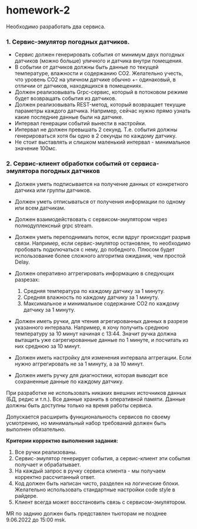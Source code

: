 # homework-2
Необходимо разработать два сервиса.

### 1. Сервис-эмулятор погодных датчиков.
* Сервис должен генерировать события от минимум двух погодных датчиков (можно больше) уличного и датчика внутри помещения.
* В событии от датчиков должны быть данные по текущей температуре, влажности и содержанию CO2. Желательно учесть, что уровень CO2 на уличном датчике обычно +- одинаковый, в отличии от датчиков, находящихся в помещениях.
* Должен реализовывать Grpc-сервис, который в потоковом режиме будет возвращать события из датчиков.
* Должен реализовывать REST-метод, который возвращает текущие параметры каждого датчика. Например, сейчас нужно прямо узнать какие последние данные были на датчике.
* Интервал генерации событий вынести в настройки.
* Интервал не должен превышать 2 секунд. Т.е. события должны генерироваться хотя бы одно в 2 секунды по каждому датчику.
* Не стоит выставлять и слишком маленький интервал - минимальное значение 100мс.

### 2. Сервис-клиент обработки событий от сервиса-эмулятора погодных датчиков
* Должен уметь подписывается на получение данных от конкретного датчика или группы датчиков.
* Должен уметь отписываться от получения информации по одному или всем датчикам.
* Должен взаимодействовать с сервисом-эмулятором через полнодуплексный grpc stream.
* Должен уметь переподнимать поток, если вдруг происходит разрыв связи. Например, если сервис-эмулятор остановлен, то необходимо пробовать подключаться с нему, до победного. Плюсом будет использование более сложного алгоритма ожидания, чем простой Delay.
	
* Должен оперативно аггрегировать информацию в следующих разрезах:
	1. Средняя температура по каждому датчику за 1 минуту.
	2. Средняя влажность по каждому датчику за 1 минуту.
	3. Максимальное и минимальное содержание CO2 по каждому датчику за 1 минуту.

* Должен иметь ручки, для чтения агрегированных данных в разрезе указанного интервала. Например, я хочу получить среднюю температуру за 10 минут начиная с 13:44. Значит ручка должна вытащить уже сагрегированные данные по 1 минуте, и посчитать из них среднюю за 10 минут.
* Должен иметь настройку для изменения интервала аггрегации. Если нужно аггрегировать не за 1 минуту, а за 10 минут.
* Должен иметь ручку для диагностики, которая выводит все сохраненные данные по каждому датчику.

При разработке не использовать никаких внешних источников данных (БД, редис и т.п.).
Все данные хранить в оперативной памяти. Данные должны быть доступны только на время работы сервиса.

Допускается расширить функциональность сервисов по своему усмотрению, но минимальный набор требований должен быть выполнен обязательно.

**Критерии корректно выполнения задания:**

1. Все ручки реализованы.
2. Сервис-эмулятор генерирует события, а сервис-клиент эти события получает и обрабатывает.
3. На каждый запрос в ручку сервиса клиента - мы получаем корректно рассчитанный ответ.
4. Код должен быть написан чисто, разделен на логические блоки. Желательно использовать стандартные настройки code style в райдере.	
5. Клиент всегда может восстановить связь с сервисом-эмулятором.

MR по заднию должен быть представлен тьюторам не позднее 9.06.2022 до 15:00 msk.

